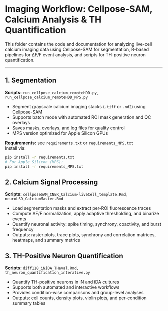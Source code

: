 # Imaging Workflow: Cellpose-SAM, Calcium Analysis & TH Quantification

This folder contains the code and documentation for analyzing live-cell calcium imaging data using Cellpose-SAM for segmentation, R-based pipelines for ΔF/F event analysis, and scripts for TH-positive neuron quantification.

---

## 1. Segmentation

**Scripts:** `run_cellpose_calcium_remoteHDD.py`, `run_cellpose_calcium_remoteHDD_MPS.py`  
- Segment grayscale calcium imaging stacks (`.tiff` or `.nd2`) using Cellpose-SAM  
- Supports batch mode with automated ROI mask generation and QC overlays  
- Saves masks, overlays, and log files for quality control  
- MPS version optimized for Apple Silicon GPUs  

**Requirements:** see `requirements.txt` or `requirements_MPS.txt`  
Install via:
```bash
pip install -r requirements.txt
# For Apple Silicon (MPS):
pip install -r requirements_MPS.txt
```



## 2. Calcium Signal Processing

**Scripts:** `cellposeSAM_CNER_Calcium-liveCell_template.Rmd, neuroLSD_CalciumMaster.Rmd`
- Load segmentation masks and extract per-ROI fluorescence traces
- Compute ΔF/F normalization, apply adaptive thresholding, and binarize events
- Quantify neuronal activity: spike timing, synchrony, coactivity, and burst frequency
- Outputs: raster plots, trace plots, synchrony and correlation matrices, heatmaps, and summary metrics


## 3. TH-Positive Neuron Quantification

**Scripts:** `diff118_iNiDA_THeval.Rmd, th_neuron_quantification_interative.py`
- Quantify TH-positive neurons in iN and iDA cultures
- Supports both automated and interactive workflows
- Provides condition-wise comparisons and group-level analyses
- Outputs: cell counts, density plots, violin plots, and per-condition summary tables